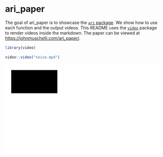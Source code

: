 
<!-- README.md is generated from README.Rmd. Please edit that file -->

# ari\_paper

<!-- badges: start -->

<!-- badges: end -->

The goal of ari\_paper is to showcase the [`ari`
package](https://cran.r-project.org/package=ari). We show how to use
each function and the output videos. This README uses the
[`video`](https://github.com/muschellij2/video) package to render videos
inside the markdown. The paper can be viewed at
<https://johnmuschelli.com/ari_paper/>.

``` r
library(video)
```

``` r
video::video("noise.mp4")
```

![](README_files/figure-gfm/unnamed-chunk-3-1.png)<!-- -->
